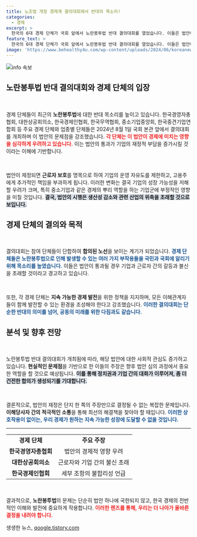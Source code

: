 ```yaml
---
title: 노조법 개정 경제계 결의대회에서 반대의 목소리!
categories:
  - 경제
excerpt: >
  한국의 6대 경제 단체가 국회 앞에서 노란봉투법 반대 결의대회를 열었습니다. 이들은 법안이 경제에 미치는 부정적 영향을 경고하며 강력한 목소리를 높였습니다. 클릭해 어떤 변화가 기다리고 있는지 확인하세요!
feature_text: >
  한국의 6대 경제 단체가 국회 앞에서 노란봉투법 반대 결의대회를 열었습니다. 이들은 법안이 경제에 미치는 부정적 영향을 경고하며 강력한 목소리를 높였습니다. 클릭해 어떤 변화가 기다리고 있는지 확인하세요!
image: 'https://www.behealthy4u.com/wp-content/uploads/2024/06/koreanews.jpg'
---
```


<p><img src="https://www.behealthy4u.com/wp-content/uploads/2024/06/koreanews.jpg" alt="info 속보" /></p>

<h2 data-ke-size="size26">노란봉투법 반대 결의대회와 경제 단체의 입장</h2>

<p data-ke-size="size16">&nbsp;</p>

<p>경제 단체들이 최근의 <b>노란봉투법</b>에 대한 반대 목소리를 높이고 있습니다. 한국경영자총협회, 대한상공회의소, 한국경제인협회, 한국무역협회, 중소기업중앙회, 한국중견기업연합회 등 주요 경제 단체와 업종별 단체들은 2024년 8월 1일 국회 본관 앞에서 결의대회를 개최하며 이 법안의 문제점을 강조했습니다. <b><span style="color: #ee2323;">각 단체는 이 법안이 경제에 미치는 영향을 심각하게 우려하고 있습니다.</span></b> 이는 법안의 통과가 기업의 재정적 부담을 증가시킬 것이라는 이해에 기반합니다. </p>

<p data-ke-size="size16">&nbsp;</p>

<p>법안이 제정되면 <b>근로자 보호</b>를 명목으로 하여 기업의 운영 자유도를 제한하고, 고용주에게 추가적인 책임을 부과하게 됩니다. 이러한 변화는 결국 기업의 성장 가능성을 저해할 우려가 크며, 특히 중소기업과 같은 경제의 뿌리 역할을 하는 기업군에 부정적인 영향을 미칠 것입니다. <b><span style="background-color: #21538527;">결국, 법안의 시행은 생산성 감소와 관련 산업의 위축을 초래할 것으로 보입니다.</span></b> </p>

<h2 data-ke-size="size26">경제 단체의 결의와 목적</h2>

<p data-ke-size="size16">&nbsp;</p>

<p>결의대회는 참여 단체들이 단합하여 <b>합의된 노선</b>을 보이는 계기가 되었습니다. <b><span style="color: #1a5490;">경제 단체들은 노란봉투법으로 인해 발생할 수 있는 여러 가지 부작용들을 국민과 국회에 알리기 위해 목소리를 높였습니다.</span></b> 이들은 법안이 통과될 경우 기업과 근로자 간의 갈등과 불신을 초래할 것이라고 경고하고 있습니다. </p>

<p data-ke-size="size16">&nbsp;</p>

<p>또한, 각 경제 단체는 <b>지속 가능한 경제 발전</b>을 위한 정책을 지지하며, 모든 이해관계자들이 함께 발전할 수 있는 환경을 조성해야 한다고 강조했습니다. <b><span style="color: #1a5490;">이러한 결의대회는 단순한 반대의 의미를 넘어, 공동의 미래를 위한 다짐과도 같습니다.</span></b> </p>

<h2 data-ke-size="size26">분석 및 향후 전망</h2>

<p data-ke-size="size16">&nbsp;</p>

<p>노란봉투법 반대 결의대회가 개최됨에 따라, 해당 법안에 대한 사회적 관심도 증가하고 있습니다. <b>현실적인 문제점</b>을 기반으로 한 이들의 주장은 향후 법안 심의 과정에서 중요한 역할을 할 것으로 예상됩니다. <b><span style="background-color: #21538527;">이를 통해 정치권과 기업 간의 대화가 이루어져, 좀 더 건전한 합의가 생성되기를 기대합니다.</span></b> </p>

<p data-ke-size="size16">&nbsp;</p>

<p>결론적으로, 법안의 재정은 단지 한 쪽의 주장만으로 결정될 수 없는 복잡한 문제입니다. <b>이해당사자 간의 적극적인 소통</b>을 통해 최선의 해결책을 찾아야 할 때입니다. <b><span style="color: #1a5490;">이러한 상호작용이 없이는, 우리 경제가 원하는 지속 가능한 성장에 도달할 수 없을 것입니다.</span></b></p>

<hr>

<table>
    <tr>
        <td style="text-align: center; height: 17px;"><b>경제 단체</b></td>
        <td style="text-align: center; height: 17px;"><b>주요 주장</b></td>
    </tr>
    <tr>
        <td style="text-align: center; height: 17px;"><b>한국경영자총협회</b></td>
        <td style="text-align: center; height: 17px;">법안의 경제적 영향 우려</td>
    </tr>
    <tr>
        <td style="text-align: center; height: 17px;"><b>대한상공회의소</b></td>
        <td style="text-align: center; height: 17px;">근로자와 기업 간의 불신 초래</td>
    </tr>
    <tr>
        <td style="text-align: center; height: 17px;"><b>한국경제인협회</b></td>
        <td style="text-align: center; height: 17px;">세부 조항의 불합리성 언급</td>
    </tr>
</table>

<p data-ke-size="size16">&nbsp;</p>

<p>결과적으로, <b>노란봉투법</b>의 문제는 단순히 법안 하나에 국한되지 않고, 한국 경제의 전반적인 이해와 발전에 중요하게 작용합니다. <b><span style="color: #ee2323;">이러한 렌즈를 통해, 우리는 더 나아가 올바른 결정을 내려야 합니다.</span></b></p>
생생한 뉴스, <a href="https://qoogle.tistory.com" rel="dofollow">qoogle.tistory.com</a>


